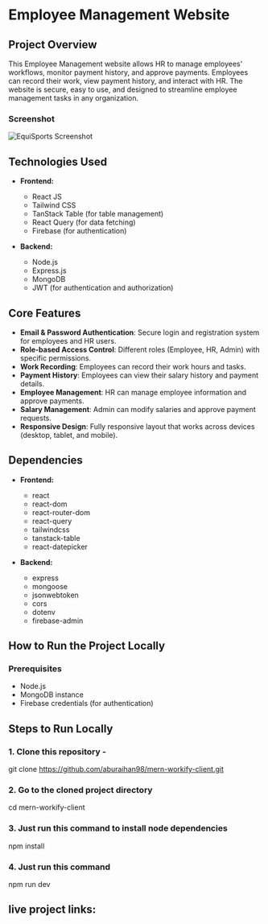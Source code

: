 # Employee Management Website

## Project Overview
This Employee Management website allows HR to manage employees' workflows, monitor payment history, and approve payments. Employees can record their work, view payment history, and interact with HR. The website is secure, easy to use, and designed to streamline employee management tasks in any organization.

### Screenshot
![EquiSports Screenshot](https://i.postimg.cc/3Nj9DnfZ/Screenshot-55.png)

## Technologies Used
- **Frontend:**
  - React JS
  - Tailwind CSS
  - TanStack Table (for table management)
  - React Query (for data fetching)
  - Firebase (for authentication)

- **Backend:**
  - Node.js
  - Express.js
  - MongoDB
  - JWT (for authentication and authorization)

## Core Features
- **Email & Password Authentication**: Secure login and registration system for employees and HR users.
- **Role-based Access Control**: Different roles (Employee, HR, Admin) with specific permissions.
- **Work Recording**: Employees can record their work hours and tasks.
- **Payment History**: Employees can view their salary history and payment details.
- **Employee Management**: HR can manage employee information and approve payments.
- **Salary Management**: Admin can modify salaries and approve payment requests.
- **Responsive Design**: Fully responsive layout that works across devices (desktop, tablet, and mobile).

## Dependencies
- **Frontend:**
  - react
  - react-dom
  - react-router-dom
  - react-query
  - tailwindcss
  - tanstack-table
  - react-datepicker

- **Backend:**
  - express
  - mongoose
  - jsonwebtoken
  - cors
  - dotenv
  - firebase-admin

## **How to Run the Project Locally**

### Prerequisites
- Node.js
- MongoDB instance
- Firebase credentials (for authentication)

## Steps to Run Locally

### 1. Clone this repository -
git clone https://github.com/aburaihan98/mern-workify-client.git

### 2. Go to the cloned project directory
cd mern-workify-client

### 3. Just run this command to install node dependencies
npm install

### 4. Just run this command
npm run dev

## live project links:




